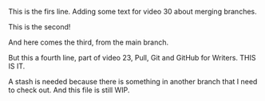 This is the firs line. Adding some text for video 30 about merging branches.

This is the second!

And here comes the third, from the main branch.

But this a fourth line, part of video 23, Pull, Git and GitHub for Writers. THIS IS IT.

A stash is needed because there is something in another branch that I need to check out. And this file is still WIP.